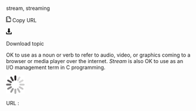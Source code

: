 # 

stream, streaming

![Copy URL](media/stream-streaming/Copy.png)
Copy URL

![Download](media/stream-streaming/Download.png)

Download topic

OK to use as a noun or verb to refer to audio, video, or graphics coming to a browser or media player over the internet. *Stream* is also OK to use as an I/O management term in C programming.

![In progress](media/stream-streaming/activity-large.gif)

URL :
